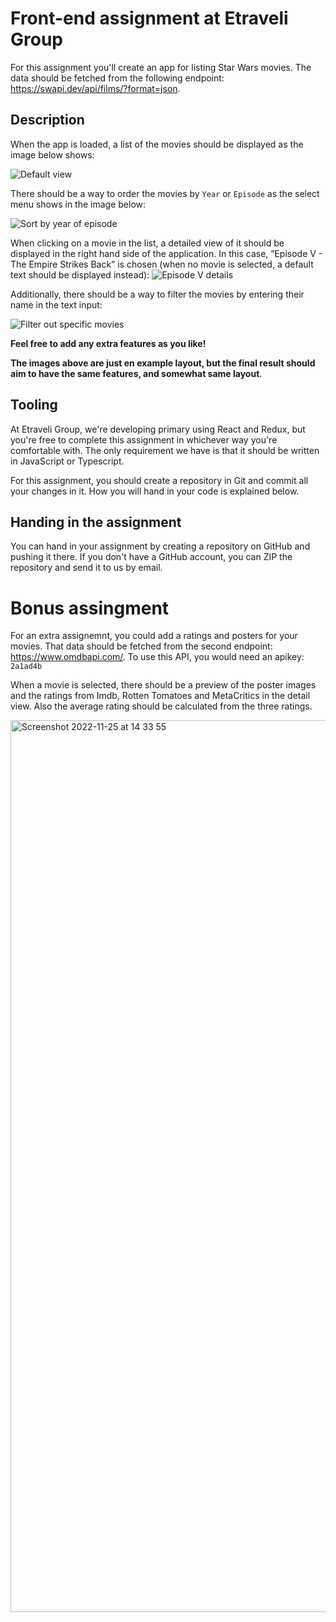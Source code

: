 # Front-end assignment at Etraveli Group

For this assignment you'll create an app for listing Star Wars movies. The data should be fetched from the following endpoint: https://swapi.dev/api/films/?format=json.


## Description

When the app is loaded, a list of the movies should be displayed as the image below shows:

![Default view](https://user-images.githubusercontent.com/709159/39311980-a0bc7b08-496e-11e8-8171-5f4c04cf1bd2.png)

There should be a way to order the movies by `Year` or `Episode` as the select menu shows in the image below:

![Sort by year of episode](https://user-images.githubusercontent.com/709159/39311979-a09dd338-496e-11e8-9183-57ae82a511cb.png)

When clicking on a movie in the list, a detailed view of it should be displayed in the right hand side of the application. In this case, ”Episode V - The Empire Strikes Back” is chosen (when no movie is selected, a default text should be displayed instead):
![Episode V details](https://user-images.githubusercontent.com/709159/39311976-a080c3f6-496e-11e8-88df-64642a3ef681.png)

Additionally, there should be a way to filter the movies by entering their name in the text input:

![Filter out specific movies](https://user-images.githubusercontent.com/709159/39311975-a05fde48-496e-11e8-9078-8040572b02b5.png)

**Feel free to add any extra features as you like!**

**The images above are just en example layout, but the final result should aim to have the same features, and somewhat same layout**.

## Tooling

At Etraveli Group, we're developing primary using React and Redux, but you're free to complete this assignment in whichever way you're comfortable with. The only requirement we have is that it should be written in JavaScript or Typescript.

For this assignment, you should create a repository in Git and commit all your changes in it. How you will hand in your code is explained below.


## Handing in the assignment

You can hand in your assignment by creating a repository on GitHub and pushing it there. If you don't have a GitHub account, you can ZIP the repository and send it to us by email.

# Bonus assingment 

For an extra assignemnt, you could add a ratings and posters for your movies. That data should be fetched from the second endpoint: https://www.omdbapi.com/. To use this API, you would need an apikey: `2a1ad4b`

When a movie is selected, there should be a preview of the poster images and the ratings from Imdb, Rotten Tomatoes and MetaCritics in the detail view.
Also the average rating should be calculated from the three ratings. 

<img width="1427" alt="Screenshot 2022-11-25 at 14 33 55" src="https://user-images.githubusercontent.com/19295785/203997276-4a415e65-b1d0-4e78-9938-60c27f5f7fec.png">
